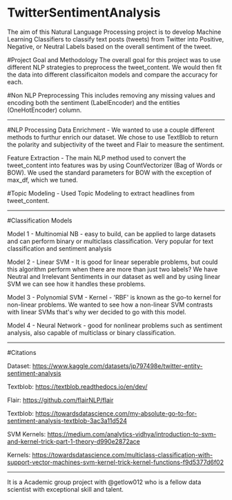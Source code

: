 # TwitterSentimentAnalysis

The aim of this Natural Language Processing project is to develop Machine Learning Classifiers to classify text posts (tweets) from Twitter into Positive, Negative, or Neutral Labels based on the overall sentiment of the tweet.

#Project Goal and Methodology
The overall goal for this project was to use different NLP strategies to preprocess the tweet_content. We would then fit the data into different classificaiton models and compare the accuracy for each. 

#Non NLP Preprocessing
This includes removing any missing values and encoding both the sentiment (LabelEncoder) and the entities (OneHotEncoder) column. 

-------------------------------------------------------------------------------------------------------------------------------------------------------

#NLP Processing
Data Enrichment - We wanted to use a couple different methods to furthur enrich our dataset. We chose to use TextBlob to return the polarity and subjectivity of the tweet and Flair to measure the sentiment. 

Feature Extraction - The main NLP method used to convert the tweet_content into features was by using CountVectorizer (Bag of Words or BOW). We used the standard parameters for BOW with the exception of max_df, which we tuned. 

#Topic Modeling - Used Topic Modeling to extract headlines from tweet_content.


-------------------------------------------------------------------------------------------------------------------------------------------------------

#Classification Models

Model 1 - Multinomial NB - easy to build, can be applied to large datasets and can perform binary or multiclass classification. Very popular for text classification and sentiment analysis

Model 2 - Linear SVM - It is good for linear seperable problems, but could this algorithm perform when there are more than just two labels? We have Neutral and Irrelevant Sentiments in our dataset as well and by using linear SVM we can see how it handles these problems.

Model 3 - Polynomial SVM - Kernel - 'RBF' is known as the go-to kernel for non-linear problems. We wanted to see how a non-linear SVM contrasts with linear SVMs that's why wer decided to go with this model.

Model 4 - Neural Network - good for nonlinear problems such as sentiment analysis, also capable of multiclass or binary classification.

-------------------------------------------------------------------------------------------------------------------------------------------------------

#Citations

Dataset: https://www.kaggle.com/datasets/jp797498e/twitter-entity-sentiment-analysis

Textblob: https://textblob.readthedocs.io/en/dev/

Flair: https://github.com/flairNLP/flair

Textblob: https://towardsdatascience.com/my-absolute-go-to-for-sentiment-analysis-textblob-3ac3a11d524

SVM Kernels: https://medium.com/analytics-vidhya/introduction-to-svm-and-kernel-trick-part-1-theory-d990e2872ace

Kernels: https://towardsdatascience.com/multiclass-classification-with-support-vector-machines-svm-kernel-trick-kernel-functions-f9d5377d6f02

-------------------------------------------------------------------------------------------------------------------------------------------------------

It is a Academic group project with @getlow012 who is a fellow data scientist with exceptional skill and talent.
